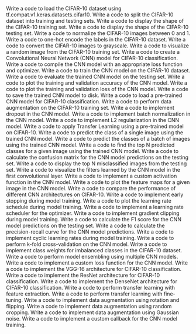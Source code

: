 Write a code to load the CIFAR-10 dataset using tf.compat.v1.keras.datasets.cifar10.
Write a code to split the CIFAR-10 dataset into training and testing sets.
Write a code to display the shape of the CIFAR-10 training set.
Write a code to display the shape of the CIFAR-10 testing set.
Write a code to normalize the CIFAR-10 images between 0 and 1.
Write a code to one-hot encode the labels in the CIFAR-10 dataset.
Write a code to convert the CIFAR-10 images to grayscale.
Write a code to visualize a random image from the CIFAR-10 training set.
Write a code to create a Convolutional Neural Network (CNN) model for CIFAR-10 classification.
Write a code to compile the CNN model with an appropriate loss function and optimizer.
Write a code to train the CNN model on the CIFAR-10 dataset.
Write a code to evaluate the trained CNN model on the testing set.
Write a code to plot the training and validation accuracy of the CNN model.
Write a code to plot the training and validation loss of the CNN model.
Write a code to save the trained CNN model to disk.
Write a code to load a pre-trained CNN model for CIFAR-10 classification.
Write a code to perform data augmentation on the CIFAR-10 training set.
Write a code to implement dropout in the CNN model.
Write a code to implement batch normalization in the CNN model.
Write a code to implement L2 regularization in the CNN model.
Write a code to apply Transfer Learning using a pre-trained model on CIFAR-10.
Write a code to predict the class of a single image using the trained CNN model.
Write a code to predict the classes of a batch of images using the trained CNN model.
Write a code to find the top N predicted classes for a given image using the trained CNN model.
Write a code to calculate the confusion matrix for the CNN model predictions on the testing set.
Write a code to display the top N misclassified images from the testing set.
Write a code to visualize the filters learned by the CNN model in the first convolutional layer.
Write a code to implement a custom activation function in the CNN model.
Write a code to plot the feature maps for a given image in the CNN model.
Write a code to compare the performance of different CNN architectures on CIFAR-10.
Write a code to implement early stopping during model training.
Write a code to plot the learning rate schedule during model training.
Write a code to implement a learning rate scheduler for the optimizer.
Write a code to implement gradient clipping during model training.
Write a code to calculate the F1 score for the CNN model predictions on the testing set.
Write a code to calculate the precision-recall curve for the CNN model predictions.
Write a code to implement cyclic learning rates during model training.
Write a code to perform k-fold cross-validation on the CNN model.
Write a code to implement class weights for imbalanced classes in the CIFAR-10 dataset.
Write a code to perform model ensembling using multiple CNN models.
Write a code to implement a custom loss function for the CNN model.
Write a code to implement the VGG-16 architecture for CIFAR-10 classification.
Write a code to implement the ResNet architecture for CIFAR-10 classification.
Write a code to implement the DenseNet architecture for CIFAR-10 classification.
Write a code to perform transfer learning with feature extraction.
Write a code to perform transfer learning with fine-tuning.
Write a code to implement data augmentation using rotation and flipping.
Write a code to implement data augmentation using random cropping.
Write a code to implement data augmentation using Gaussian noise.
Write a code to implement a custom callback for the CNN model training.